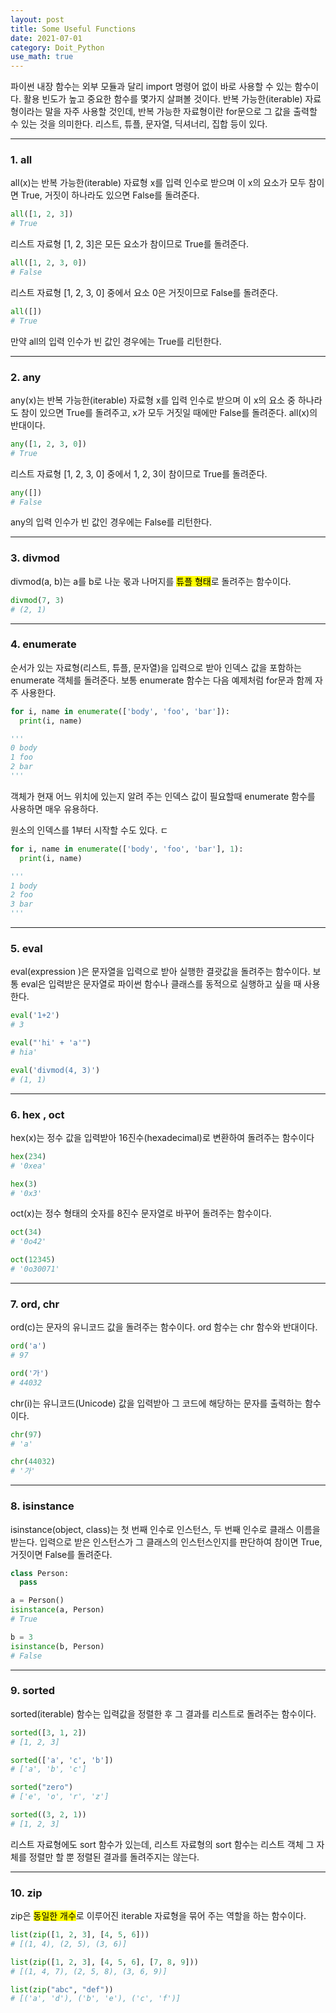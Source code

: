 ```yaml
---
layout: post
title: Some Useful Functions
date: 2021-07-01
category: Doit_Python
use_math: true
---
```


파이썬 내장 함수는 외부 모듈과 달리 import 명령어 없이 바로 사용할 수 있는 함수이다. 활용 빈도가 높고 중요한 함수를 몇가지 살펴볼 것이다. 
반복 가능한(iterable) 자료형이라는 말을 자주 사용할 것인데, 반복 가능한 자료형이란 for문으로 그 값을 출력할 수 있는 것을 의미한다. 리스트, 튜플, 문자열, 딕셔너리, 집합 등이 있다.

---

### 1. all

all(x)는 반복 가능한(iterable) 자료형 x를 입력 인수로 받으며 이 x의 요소가 모두 참이면 True, 거짓이 하나라도 있으면 False를 돌려준다.

```python
all([1, 2, 3])
# True
```
리스트 자료형 [1, 2, 3]은 모든 요소가 참이므로 True를 돌려준다.
```python
all([1, 2, 3, 0])
# False
```
리스트 자료형 [1, 2, 3, 0] 중에서 요소 0은 거짓이므로 False를 돌려준다.
```python
all([])
# True
```
만약 all의 입력 인수가 빈 값인 경우에는 True를 리턴한다.

---

### 2. any

any(x)는 반복 가능한(iterable) 자료형 x를 입력 인수로 받으며 이 x의 요소 중 하나라도 참이 있으면 True를 돌려주고, x가 모두 거짓일 때에만 False를 돌려준다. all(x)의 반대이다.

```python
any([1, 2, 3, 0])
# True
```
리스트 자료형 [1, 2, 3, 0] 중에서 1, 2, 3이 참이므로 True를 돌려준다.

```python
any([])
# False
```
any의 입력 인수가 빈 값인 경우에는 False를 리턴한다.

---

### 3. divmod

divmod(a, b)는 a를 b로 나눈 몫과 나머지를 <mark>튜플 형태</mark>로 돌려주는 함수이다.

```python
divmod(7, 3)
# (2, 1)
```
---

### 4. enumerate

순서가 있는 자료형(리스트, 튜플, 문자열)을 입력으로 받아 인덱스 값을 포함하는 enumerate 객체를 돌려준다. 보통 enumerate 함수는 다음 예제처럼 for문과 함께 자주 사용한다.

```python 
for i, name in enumerate(['body', 'foo', 'bar']):
  print(i, name)

'''
0 body
1 foo
2 bar
'''
```
객체가 현재 어느 위치에 있는지 알려 주는 인덱스 값이 필요할때 enumerate 함수를 사용하면 매우 유용하다.

원소의 인덱스를 1부터 시작할 수도 있다. ㄷ

```python
for i, name in enumerate(['body', 'foo', 'bar'], 1):
  print(i, name)

'''
1 body
2 foo
3 bar
'''
```

--- 

### 5. eval

eval(expression )은 문자열을 입력으로 받아 실행한 결괏값을 돌려주는 함수이다. 보통 eval은 입력받은 문자열로 파이썬 함수나 클래스를 동적으로 실행하고 싶을 때 사용한다.

```python
eval('1+2')
# 3

eval("'hi' + 'a'")
# hia'

eval('divmod(4, 3)')
# (1, 1)
```


---

### 6. hex , oct

hex(x)는 정수 값을 입력받아 16진수(hexadecimal)로 변환하여 돌려주는 함수이다

```python
hex(234)
# '0xea'

hex(3)
# '0x3'
```

oct(x)는 정수 형태의 숫자를 8진수 문자열로 바꾸어 돌려주는 함수이다.

```python
oct(34)
# '0o42'

oct(12345)
# '0o30071'
```

---

### 7. ord, chr

ord(c)는 문자의 유니코드 값을 돌려주는 함수이다.  ord 함수는 chr 함수와 반대이다.
```python
ord('a')
# 97

ord('가')
# 44032
```

chr(i)는 유니코드(Unicode) 값을 입력받아 그 코드에 해당하는 문자를 출력하는 함수이다.

```python
chr(97)
# 'a'

chr(44032)
# '가'
```
---

### 8. isinstance

isinstance(object, class)는 첫 번째 인수로 인스턴스, 두 번째 인수로 클래스 이름을 받는다. 입력으로 받은 인스턴스가 그 클래스의 인스턴스인지를 판단하여 참이면 True, 거짓이면 False를 돌려준다.

```python
class Person: 
  pass

a = Person()
isinstance(a, Person)
# True

b = 3
isinstance(b, Person)
# False
```

---

### 9. sorted
sorted(iterable) 함수는 입력값을 정렬한 후 그 결과를 리스트로 돌려주는 함수이다.

```python
sorted([3, 1, 2])
# [1, 2, 3]

sorted(['a', 'c', 'b'])
# ['a', 'b', 'c']

sorted("zero")
# ['e', 'o', 'r', 'z']

sorted((3, 2, 1))
# [1, 2, 3]
```
리스트 자료형에도 sort 함수가 있는데, 리스트 자료형의 sort 함수는 리스트 객체 그 자체를 정렬만 할 뿐 정렬된 결과를 돌려주지는 않는다.

---
### 10. zip
zip은 <mark>동일한 개수</mark>로 이루어진 iterable 자료형을 묶어 주는 역할을 하는 함수이다.

```python
list(zip([1, 2, 3], [4, 5, 6]))
# [(1, 4), (2, 5), (3, 6)]

list(zip([1, 2, 3], [4, 5, 6], [7, 8, 9]))
# [(1, 4, 7), (2, 5, 8), (3, 6, 9)]

list(zip("abc", "def"))
# [('a', 'd'), ('b', 'e'), ('c', 'f')]
```
